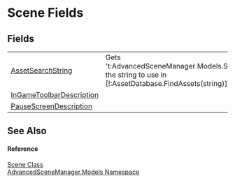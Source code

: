 # Scene Fields




## Fields
<table>
<tr>
<td><a href="F_AdvancedSceneManager_Models_Scene_AssetSearchString">AssetSearchString</a></td>
<td>Gets 't:AdvancedSceneManager.Models.Scene', the string to use in [!:AssetDatabase.FindAssets(string)].</td></tr>
<tr>
<td><a href="F_AdvancedSceneManager_Models_Scene_InGameToolbarDescription">InGameToolbarDescription</a></td>
<td> </td></tr>
<tr>
<td><a href="F_AdvancedSceneManager_Models_Scene_PauseScreenDescription">PauseScreenDescription</a></td>
<td> </td></tr>
</table>

## See Also


#### Reference
<a href="T_AdvancedSceneManager_Models_Scene">Scene Class</a>  
<a href="N_AdvancedSceneManager_Models">AdvancedSceneManager.Models Namespace</a>  
